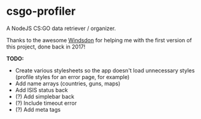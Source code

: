 # csgo-profiler
A NodeJS CS:GO data retriever / organizer.

Thanks to the awesome [Windsdon](https://github.com/windsdon) for helping me with the first version of this project, done back in 2017!

**TODO:**

* Create various stylesheets so the app doesn't load unnecessary styles (profile styles for an error page, for example)
* Add name arrays (countries, guns, maps)
* Add ISIS status back
* (?) Add simplebar back
* (?) Include timeout error
* (?) Add meta tags
